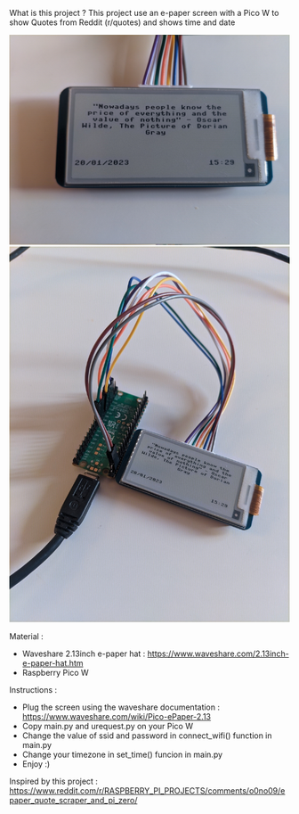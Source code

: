 What is this project ? This project use an e-paper screen with a Pico W to show Quotes from Reddit (r/quotes) and shows time and date

![alt text](https://github.com/ClemPera/Quotes-e-paper-PicoW/blob/main/Images/Image1.jpg?raw=true)
![alt text](https://github.com/ClemPera/Quotes-e-paper-PicoW/blob/main/Images/Image2.jpg?raw=true)

Material :
- Waveshare 2.13inch e-paper hat : https://www.waveshare.com/2.13inch-e-paper-hat.htm
- Raspberry Pico W

Instructions :
- Plug the screen using the waveshare documentation : https://www.waveshare.com/wiki/Pico-ePaper-2.13
- Copy main.py and urequest.py on your Pico W
- Change the value of ssid and password in connect_wifi() function in main.py
- Change your timezone in set_time() funcion in main.py
- Enjoy :)


Inspired by this project : https://www.reddit.com/r/RASPBERRY_PI_PROJECTS/comments/o0no09/epaper_quote_scraper_and_pi_zero/
